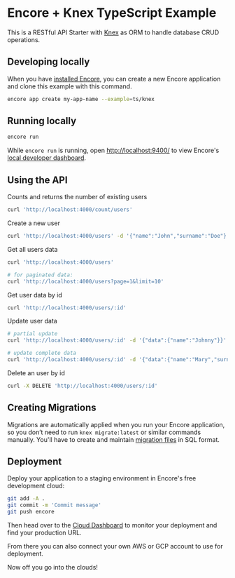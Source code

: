 # Encore + Knex TypeScript Example

This is a RESTful API Starter with [Knex](https://knexjs.org/) as ORM to handle database CRUD operations.

## Developing locally

When you have [installed Encore](https://encore.dev/docs/install), you can create a new Encore application and clone this example with this command.

```bash
encore app create my-app-name --example=ts/knex
```

## Running locally

```bash
encore run
```

While `encore run` is running, open <http://localhost:9400/> to view Encore's [local developer dashboard](https://encore.dev/docs/observability/dev-dash).

## Using the API

Counts and returns the number of existing users

```bash
curl 'http://localhost:4000/count/users'
```

Create a new user

```bash
curl 'http://localhost:4000/users' -d '{"name":"John","surname":"Doe"}'
```

Get all users data

```bash
curl 'http://localhost:4000/users'

# for paginated data:
curl 'http://localhost:4000/users?page=1&limit=10'
```

Get user data by id

```bash
curl 'http://localhost:4000/users/:id'
```

Update user data

```bash
# partial update
curl 'http://localhost:4000/users/:id' -d '{"data":{"name":"Johnny"}}'

# update complete data
curl 'http://localhost:4000/users/:id' -d '{"data":{"name":"Mary","surname":"Jane"}}'
```

Delete an user by id

```bash
curl -X DELETE 'http://localhost:4000/users/:id'
```

## Creating Migrations
Migrations are automatically applied when you run your Encore application, so you don’t need to run `knex migrate:latest` or similar commands manually.
You'll have to create and maintain [migration files](https://encore.dev/docs/ts/primitives/databases#database-migrations) in SQL format.
    
## Deployment

Deploy your application to a staging environment in Encore's free development cloud:

```bash
git add -A .
git commit -m 'Commit message'
git push encore
```

Then head over to the [Cloud Dashboard](https://app.encore.dev) to monitor your deployment and find your production URL.

From there you can also connect your own AWS or GCP account to use for deployment.

Now off you go into the clouds!
